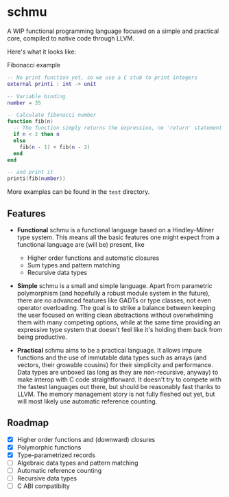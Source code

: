 # schmu
A WIP functional programming language focused on a simple and practical core, compiled to native code through LLVM.

Here's what it looks like:

Fibonacci example
``` lua
-- No print function yet, so we use a C stub to print integers
external printi : int -> unit

-- Variable binding
number = 35

-- Calculate fibonacci number
function fib(n)
  -- The function simply returns the expression, no 'return' statement
  if n < 2 then n
  else
    fib(n - 1) + fib(n - 2)
  end
end

-- and print it
printi(fib(number))
```

<!-- ``` lua -->
<!-- external printi : int -> unit -->

<!-- -- Define a record type -->
<!-- type age = { years : int, months :int, days : int } -->

<!-- -- Through type inference, the generic type ('a -> 'b, 'a) -> 'b is inferred -->
<!-- function apply(f, x) -->
<!--   f(x) -->

<!-- -- We bind the variable a -->
<!-- a = 2 -->
<!-- -- and add a to some int -->
<!-- function add_a(x) -->
<!--   -- We capture a and return the sum -->
<!--   x + a -->

<!-- b = apply(add_a, 15) -- b is 17 -->

<!-- -- Create age record -->
<!-- start_age = { years = 0, months = 1, days = 2 } -->

<!-- -- Use an anonymous closure to add b to the passed age's days -->
<!-- -- and print the days -->
<!-- printi(apply(fn(age) { years = age.years, -->
<!--                              months = age.months, -->
<!--                              days = age.days + b }, -->
<!--              start_age).days) -- prints 19 -->
<!-- ``` -->

More examples can be found in the `test` directory.

## Features
+ **Functional**
schmu is a functional language based on a Hindley-Milner type system.
This means all the basic features one might expect from a functional language are (will be) present, like 
    + Higher order functions and automatic closures
    + Sum types and pattern matching
    + Recursive data types

+ **Simple**
schmu is a small and simple language.
Apart from parametric polymorphism (and hopefully a robust module system in the future), there are no advanced features like GADTs or type classes, not even operator overloading.
The goal is to strike a balance between keeping the user focused on writing clean abstractions without overwhelming them with many competing options, while at the same time providing an expressive type system that doesn't feel like it's holding them back from being productive.


+ **Practical**
schmu aims to be a practical language.
It allows impure functions and the use of immutable data types such as arrays (and vectors, their growable cousins) for their simplicity and performance.
Data types are unboxed (as long as they are non-recursive, anyway) to make interop with C code straightforward. 
It doesn't try to compete with the fastest languages out there, but should be reasonably fast thanks to LLVM.
The memory management story is not fully fleshed out yet, but will most likely use automatic reference counting.

## Roadmap
+ [x] Higher order functions and (downward) closures
+ [x] Polymorphic functions
+ [x] Type-parametrized records
+ [ ] Algebraic data types and pattern matching
+ [ ] Automatic reference counting
+ [ ] Recursive data types
+ [ ] C ABI compatibilty
